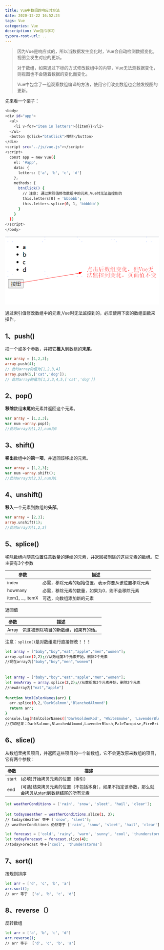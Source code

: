 ```yaml
---
title: Vue中数组的响应时方法
date: 2020-12-22 16:52:24
tags: Vue
categories: Vue
description: Vue指令学习
typora-root-url: ..
---
```


> 因为Vue是响应式的，所以当数据发生变化时，Vue会自动检测数据变化，视图会发生对应的更新。
>
> 对于数组，如果通过下标的方式修改数组中的内容，Vue无法测数据变化，则视图也不会随着数据的变化而变化。
>
> Vue中包含了一组观察数组编译的方法，使用它们改变数组也会触发视图的更新。

先来看一个栗子：

```bash
<body>
<div id="app">
  <ul>
    <li v-for="item in letters">{{item}}</li>
  </ul>
  <button @click="btnClick">按钮</button>
</div>
<script src="../js/vue.js"></script>
<script>
  const app = new Vue({
    el: '#app',
    data: {
      letters: ['a', 'b', 'c', 'd']
    },
    methods: {
      btnClick() {
        // 注意: 通过索引值修改数组中的元素,Vue时无法监控到的
        this.letters[0] = 'bbbbbb';
        this.letters.splice(0, 1, 'bbbbbb')
      }
    }
  })
</script>
</body>
```

![image-20201222182444845](/images/vue-03/image-20201222182444845.png)

通过索引值修改数组中的元素,Vue时无法监控到的，必须使用下面的数组函数来操作。

## 1、push()

把一个或多个参数，并把它**推入**到数组的**末尾**。

```php
var array = [1,2,3];
array.push(4);
// 此时array的值为[1,2,3,4]
array.push(5,['cat','dog']);
// 此时array的值为[1,2,3,4,5,['cat','dog']]
```

## 2、pop()

**移除**数组**末尾**的元素并返回这个元素。

```php
var array = [1,2,3];
var num =array.pop();
//此时array为[1,2],num为3
```

## 3、shift()

**移出**数组中的**第一项**，并返回该移出的元素。

```php
var array = [1,2,3];
var num =array.shift();
//此时array为[2,3],num为1
```

## 4、unshift()

**移入**一个元素到数组的**头部**。

```php
var array = [2,3];
array.unshift(1);
//此时array为[1,2,3]
```

## 5、splice()

 移除数组内随意位置任意数量的连续的元素，并返回被删除的这些元素的数组。它主要有3个参数

| 参数              | 描述                                               |
| ----------------- | -------------------------------------------------- |
| index             | 必需，移除元素的起始位置，表示你要从该位置移除元素 |
| howmany           | 必需，移除元素的数量，如果为0，则不会移除元素      |
| item1, ..., itemX | 可选，向数组添加新的元素                           |

返回值

| 参数  | 描述                                 |
| ----- | ------------------------------------ |
| Array | 包含被删除项目的新数组，如果有的话。 |

注意：`splice()`是对数组进行直接修改！！！



```bash
let array = ["baby","boy","eat","apple","men","women"];
array.splice(2,2);//从数组第3个元素开始，删除2个元素
//现在array为["baby","boy","men","women"]


let array = ["baby","boy","eat","apple","men","women"];
let newArray = array.splice(2,2);//从数组第3个元素开始，删除2个元素
//newArray为["eat","apple"]

function htmlColorNames(arr) {
  arr.splice(0,2,'DarkSalmon','BlanchedAlmond')
  return arr;
} 
console.log(htmlColorNames(['DarkGoldenRod', 'WhiteSmoke', 'LavenderBlush', 'PaleTurqoise', 'FireBrick']));
//打印结果：DarkSalmon,BlanchedAlmond,LavenderBlush,PaleTurqoise,FireBrick
```

## 6、slice()

从数组里拷贝项目，并返回这些项目的一个新数组，它不会更改原来数组的项目，它有两个参数：

| 参数  | 描述                                                         |
| ----- | ------------------------------------------------------------ |
| start | (必填)开始拷贝元素的位置（索引）                             |
| end   | (可选)结束拷贝元素的位置（不包括本身），如果不指定该参数，那么就会拷贝从start到数组结尾的所有元素 |

```bash
let weatherConditions = ['rain', 'snow', 'sleet', 'hail', 'clear'];

let todaysWeather = weatherConditions.slice(1, 3);
// todaysWeather 等于 ['snow', 'sleet'];
// weatherConditions 仍然等于 ['rain', 'snow', 'sleet', 'hail', 'clear']
```

```bash
let forecast = ['cold', 'rainy', 'warm', 'sunny', 'cool', 'thunderstorms'];
let todayForecast = forecast.slice(4);
//todayForecast 等于['cool', 'thunderstorms']
```

## 7、sort()

按规则排序

```bash
let arr = ['d', 'c', 'b', 'a']
arr.sort(); 
// arr 等于  ['a', 'b', 'c', 'd']
```

## 8、reverse（）

反转数组

```bash
let arr = ['a', 'b', 'c', 'd']
arr.reverse(); 
// arr 等于  ['d', 'c', 'b', 'a']
```



